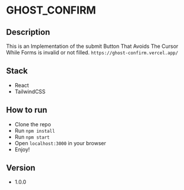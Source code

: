 # GHOST_CONFIRM
## Description
This is an Implementation of the submit Button That Avoids The Cursor While Forms
is invalid or not filled.
`https://ghost-confirm.vercel.app/`

## Stack
- React 
- TailwindCSS
## How to run
- Clone the repo
- Run `npm install`
- Run `npm start`
- Open `localhost:3000` in your browser
- Enjoy!
## Version
- 1.0.0

